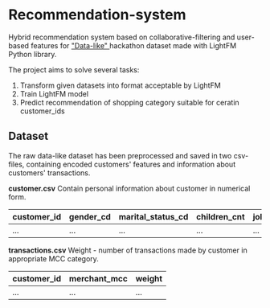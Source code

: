 # Recommendation-system
Hybrid recommendation system based on collaborative-filtering and user-based features for ["Data-like" ](https://vc.ru/data-like) hackathon dataset made with LightFM Python library. 

The project aims to solve several tasks:

1.  Transform given datasets into format acceptable by LightFM 
2.  Train LightFM model
3.  Predict recommendation of shopping category suitable for ceratin customer_ids


## Dataset
The raw data-like dataset has been preprocessed and saved in two csv-files, containing encoded customers' features and information about customers' transactions.

**customer.csv**
Contain personal information about customer in numerical form.

| customer_id | gender_cd | marital_status_cd | children_cnt | job_position_cd | job_title | first_session_year | first_session_month | first_session_day | first_session_hour |
| ------ | ------ | ------ | ------ | ------ | ------ | ------ | ------ | ------ | ------ |
| ... | ... |  ... | ... | ... | ... | ... | ... | ... | ... |

**transactions.csv**
Weight - number of transactions made by customer in appropriate MCC category. 

| customer_id | merchant_mcc | weight |
| ------ | ------ | ------ |
| ... | ... | ... |




